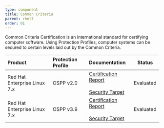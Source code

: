 ```yaml
---
type: component
title: Common Criteria
parent: rhel7
order: 01
---
```


Common Criteria Certification is an international standard for certifying computer software. Using Protection Profiles, computer systems can be secured to certain levels laid out by the Common Criteria.

| Product |  Protection Profile | Documentation | Status|
|:--------|:-------------------|:--------------|:-----:|
| Red Hat Enterprise Linux 7.x | OSPP v2.0 | [Certification Report](https://www.bsi.bund.de/SharedDocs/Downloads/DE/BSI/Zertifizierung/Reporte/Reporte09/0999a_pdf.pdf?__blob=publicationFile&v=3)<br/><br/>[Security Target](https://www.bsi.bund.de/SharedDocs/Downloads/DE/BSI/Zertifizierung/Reporte/Reporte09/0999b_pdf.pdf?__blob=publicationFile&v=2) | Evaluated |
| Red Hat Enterprise Linux 7.x | OSPP v3.9 | [Certification Report](https://www.bsi.bund.de/SharedDocs/Downloads/DE/BSI/Zertifizierung/Reporte/Reporte09/0949a_pdf.pdf;jsessionid=750606E52868F11B0782E35D9C68F710.2_cid351?__blob=publicationFile&v=2)<br/><br />[Security Target](https://www.bsi.bund.de/SharedDocs/Downloads/DE/BSI/Zertifizierung/Reporte/Reporte09/0949b_pdf.pdf;jsessionid=750606E52868F11B0782E35D9C68F710.2_cid351?__blob=publicationFile&v=2) | Evaluated |
